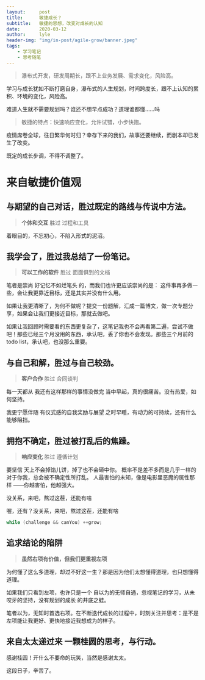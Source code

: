 ```yaml
---
layout:     post
title:      敏捷成长？
subtitle:   敏捷的思想，改变对成长的认知
date:       2020-03-12
author:     lyle
header-img: "img/in-post/agile-grow/banner.jpeg"
tags:
    - 学习笔记
    - 思考随笔
---
```


> 瀑布式开发，研发周期长，跟不上业务发展、需求变化，风险高。

学习与成长犹如不断打磨自身，瀑布式的人生规划，时间跨度长，跟不上认知的累积、环境的变化，风险高。

难道人生就不需要规划吗？谁还不想早点成功？道理谁都懂……吗

> 敏捷的特点：快速响应变化，允许试错，小步快跑。

疫情席卷全球，往日繁华何时归？幸存下来的我们，故事还要继续，而剧本却已发生了改变。

既定的成长步调，不得不调整了。

# 来自敏捷价值观

## 与期望的自己对话，胜过既定的路线与传说中方法。

> **个体和交互** 胜过 过程和工具

着眼目的，不忘初心，不陷入形式的泥沼。

## 我学会了，胜过我总结了一份笔记。

> **可以工作的软件** 胜过 面面俱到的文档

笔者是崇尚
好记忆不如烂笔头
的，而我们也许更应该崇尚的是：
这件事再多做一些，会让我更靠近目标，还是其实并没有什么用。

如果让我更清晰了，为何不做呢？提交一份题解，汇成一篇博文，做一次专题分享，如果会让我们更接近目标，那就去做吧。

如果让我回顾时需要看的东西更复杂了，这笔记我也不会再看第二遍，尝试不做吧！那些已经三个月没用的东西，承认吧，丢了你也不会发现。那些三个月前的 todo list，承认吧，也没那么重要。

## 与自己和解，胜过与自己较劲。

> **客户合作** 胜过 合同谈判

每一天都从
我还有这样那样的事情没做完
当中早起，真的很痛苦。没有热爱，如何坚持。

我更宁愿伴随
有仪式感的自我奖励与展望
之时早睡，有动力的可持续，还有什么能够阻挡。

## 拥抱不确定，胜过被打乱后的焦躁。

> **响应变化** 胜过 遵循计划

要坚信
天上不会掉馅儿饼，掉了也不会砸中你。
概率不是差不多而是几乎一样的对于你我，总会被不确定性所打乱。
人最害怕的未知，像是电影里恶魔的属性那样
——你越害怕，他越强大。

没关系，来吧，熬过这茬，还能有啥

喔，还有？没关系，来吧，熬过这茬，还能有啥

```java
while (challenge && canYou) ++grow;
```

## 追求结论的陷阱

> **虽然右项有价值，但我们更重视左项**

为何懂了这么多道理，却过不好这一生？那是因为他们太想懂得道理，也只想懂得道理。

如果我们只看到左项，也许只是一个
自以为的无师自通，忽视笔记的学习，从未咬牙的坚持，没有规划的成长
的井底之蛙。

笔者以为，无知时首选右项。在不断迭代成长的过程中，时刻关注并思考：是不是左项能让我更好、更快地接近我想成为的样子。

## 来自太太递过来 一颗桂圆的思考，与行动。

感谢桂圆！开什么不要命的玩笑，当然是感谢太太。

这段日子，辛苦了。


